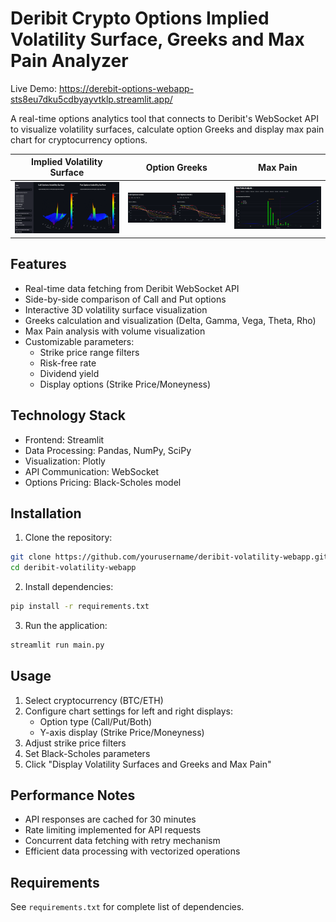# Deribit Crypto Options Implied Volatility Surface, Greeks and Max Pain Analyzer

Live Demo: https://derebit-options-webapp-sts8eu7dku5cdbyayvtklp.streamlit.app/

A real-time options analytics tool that connects to Deribit's WebSocket API to visualize volatility surfaces, calculate option Greeks and display max pain chart for cryptocurrency options.

| Implied Volatility Surface                                                      | Option Greeks                                                                   | Max Pain                                                                        |
| ------------------------------------------------------------------------------- | ------------------------------------------------------------------------------- | ------------------------------------------------------------------------------- |
| ![](https://github.com/richcoder221/derebit-options-webapp/blob/main/demo1.png) | ![](https://github.com/richcoder221/derebit-options-webapp/blob/main/demo3.png) | ![](https://github.com/richcoder221/derebit-options-webapp/blob/main/demo2.png) |


## Features

- Real-time data fetching from Deribit WebSocket API
- Side-by-side comparison of Call and Put options
- Interactive 3D volatility surface visualization
- Greeks calculation and visualization (Delta, Gamma, Vega, Theta, Rho)
- Max Pain analysis with volume visualization
- Customizable parameters:
  - Strike price range filters
  - Risk-free rate
  - Dividend yield
  - Display options (Strike Price/Moneyness)

## Technology Stack

- Frontend: Streamlit
- Data Processing: Pandas, NumPy, SciPy
- Visualization: Plotly
- API Communication: WebSocket
- Options Pricing: Black-Scholes model

## Installation

1. Clone the repository:
```bash
git clone https://github.com/yourusername/deribit-volatility-webapp.git
cd deribit-volatility-webapp
```

2. Install dependencies:
```bash
pip install -r requirements.txt
```

3. Run the application:
```bash
streamlit run main.py
```

## Usage

1. Select cryptocurrency (BTC/ETH)
2. Configure chart settings for left and right displays:
   - Option type (Call/Put/Both)
   - Y-axis display (Strike Price/Moneyness)
3. Adjust strike price filters
4. Set Black-Scholes parameters
5. Click "Display Volatility Surfaces and Greeks and Max Pain"


## Performance Notes

- API responses are cached for 30 minutes
- Rate limiting implemented for API requests
- Concurrent data fetching with retry mechanism
- Efficient data processing with vectorized operations

## Requirements

See `requirements.txt` for complete list of dependencies.

